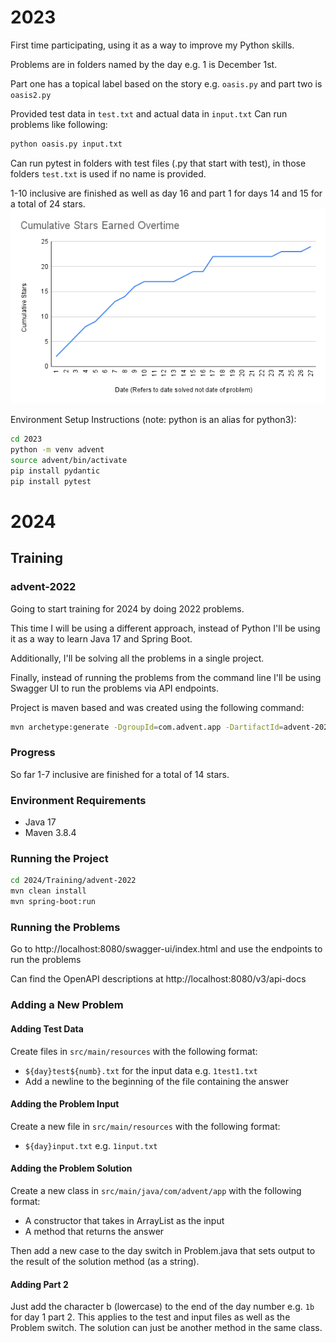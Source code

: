 # 2023

First time participating, using it as a way to improve my Python skills.

Problems are in folders named by the day e.g. 1 is December 1st.

Part one has a topical label based on the story e.g. `oasis.py` and part two is `oasis2.py`

Provided test data in `test.txt` and actual data in `input.txt`
Can run problems like following: 
```bash
python oasis.py input.txt
```
Can run pytest in folders with test files (.py that start with test), in those folders `test.txt` is used if no name is provided.

1-10 inclusive are finished as well as day 16 and part 1 for days 14 and 15 for a total of 24 stars.
![2023 Progress Graph](2023/graph.png)

Environment Setup Instructions (note: python is an alias for python3):
```bash
cd 2023
python -m venv advent
source advent/bin/activate
pip install pydantic
pip install pytest
```

# 2024

## Training

### advent-2022

Going to start training for 2024 by doing 2022 problems.

This time I will be using a different approach, instead of Python I'll be using it as a way to learn Java 17 and Spring Boot.

Additionally, I'll be solving all the problems in a single project.

Finally, instead of running the problems from the command line I'll be using Swagger UI to run the problems via API endpoints.

Project is maven based and was created using the following command:
```bash
mvn archetype:generate -DgroupId=com.advent.app -DartifactId=advent-2022 -DarchetypeArtifactId=maven-archetype-quickstart -DarchetypeVersion=1.4 -DinteractiveMode=false
```

### Progress

So far 1-7 inclusive are finished for a total of 14 stars.

### Environment Requirements
- Java 17
- Maven 3.8.4

### Running the Project
```bash
cd 2024/Training/advent-2022
mvn clean install
mvn spring-boot:run
```

### Running the Problems

Go to http://localhost:8080/swagger-ui/index.html and use the endpoints to run the problems

Can find the OpenAPI descriptions at http://localhost:8080/v3/api-docs

### Adding a New Problem

#### Adding Test Data

Create files in `src/main/resources` with the following format:
- `${day}test${numb}.txt` for the input data e.g. `1test1.txt`
- Add a newline to the beginning of the file containing the answer

#### Adding the Problem Input

Create a new file in `src/main/resources` with the following format:
- `${day}input.txt` e.g. `1input.txt`

#### Adding the Problem Solution

Create a new class in `src/main/java/com/advent/app` with the following format:
- A constructor that takes in ArrayList<String> as the input
- A method that returns the answer

Then add a new case to the day switch in Problem.java that sets output to the result of the solution method (as a string).

#### Adding Part 2

Just add the character b (lowercase) to the end of the day number e.g. `1b` for day 1 part 2. This applies to the test and input files as well as the Problem switch. The solution can just be another method in the same class.